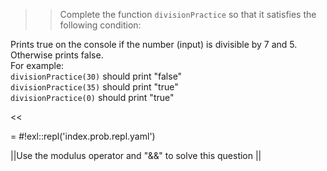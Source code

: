 >>Complete the function <code>divisionPractice</code> so that it satisfies the following condition:
<p>Prints true on the console if the number (input) is divisible by 7 and 5. Otherwise prints false.<br/>
For example:<br/>
<code>divisionPractice(30)</code> should print "false"<br/>
<code>divisionPractice(35)</code> should print "true"<br/>
<code>divisionPractice(0)</code> should print "true"</p><<

= #!exl::repl('index.prob.repl.yaml')

||Use the modulus operator and "&&" to solve this question ||